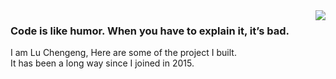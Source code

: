 <img align="right" src="https://github-readme-stats.vercel.app/api/top-langs/?username=lu1kaifeng&hide=c,javascript,jupyter%20notebook,makefile,css,less,cmake,scss,html&theme=tokyonight,&langs_count=8&layout=compact" />  

### Code is like humor. When you have to explain it, it’s bad.
I am Lu Chengeng, Here are some of the project I built.\
It has been a long way since I joined in 2015.
